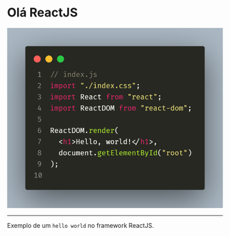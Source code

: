 # Olá ReactJS

![logo](./src/assets/code.png)

---

Exemplo de um `hello world` no framework ReactJS.
